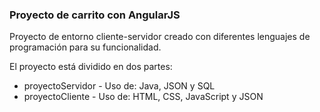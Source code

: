 ### Proyecto de carrito con AngularJS


  Proyecto de entorno cliente-servidor creado con diferentes lenguajes de
  programación para su funcionalidad.

  El proyecto está dividido en dos partes:


  * proyectoServidor - Uso de: Java, JSON y SQL
  * proyectoCliente - Uso de: HTML, CSS, JavaScript y JSON

